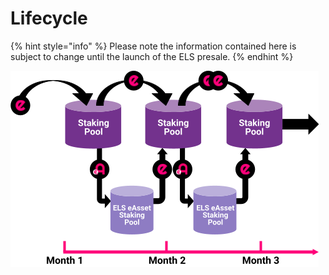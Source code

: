 # Lifecycle

{% hint style="info" %}
Please note the information contained here is subject to change until the launch of the ELS presale.
{% endhint %}

![ELS Lifecycle Diagram](../../images/els_lifecycle_diagram.png)